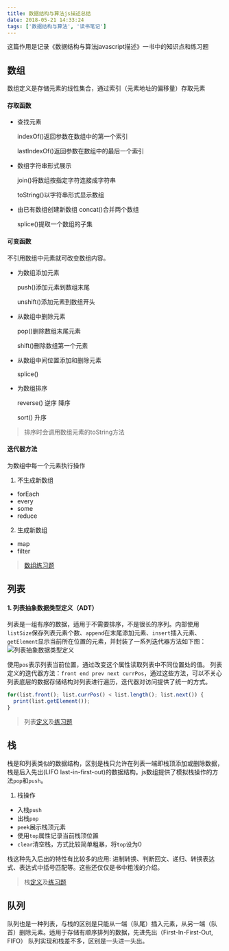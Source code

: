 ```yaml
---
title: 数据结构与算法js描述总结
date: 2018-05-21 14:33:24
tags: ['数据结构与算法', '读书笔记']
---
```

这篇作用是记录《数据结构与算法javascript描述》一书中的知识点和练习题
<!-- more -->
## 数组
数组定义是存储元素的线性集合，通过索引（元素地址的偏移量）存取元素
#### 存取函数
- 查找元素

  indexOf()返回参数在数组中的第一个索引

  lastIndexOf()返回参数在数组中的最后一个索引
- 数组字符串形式展示

  join()将数组按指定字符连接成字符串

  toString()以字符串形式显示数组
- 由已有数组创建新数组
  concat()合并两个数组

  splice()提取一个数组的子集

#### 可变函数
不引用数组中元素就可改变数组内容。
- 为数组添加元素

  push()添加元素到数组末尾

  unshift()添加元素到数组开头
- 从数组中删除元素

  pop()删除数组末尾元素

  shift()删除数组第一个元素
- 从数组中间位置添加和删除元素

  splice()
- 为数组排序

  reverse() 逆序 降序

  sort() 升序
> 排序时会调用数组元素的toString方法
#### 迭代器方法
为数组中每一个元素执行操作
1. 不生成新数组
- forEach
- every
- some
- reduce
2. 生成新数组
- map
- filter
> [数组练习题](https://github.com/zhangjunkunn/data-structures/blob/master/%E6%95%B0%E7%BB%84/index.js)
## 列表
#### 1. 列表抽象数据类型定义（ADT）
列表是一组有序的数据，适用于不需要排序，不是很长的序列。内部使用`listSize`保存列表元素个数、`append`在末尾添加元素、`insert`插入元素、`getElement`显示当前所在位置的元素，并封装了一系列迭代器方法如下图：
![列表抽象数据类型定义](列表抽象数据类型定义.png)

使用`pos`表示列表当前位置，通过改变这个属性读取列表中不同位置处的值。
列表定义的迭代器方法：`front end prev next currPos`，通过这些方法，可以不关心列表底层的数据存储结构对列表进行遍历，迭代器对访问提供了统一的方式。
```js
for(list.front(); list.currPos() < list.length(); list.next()) {
  print(list.getElement());
}
```
> 列表[定义](https://github.com/zhangjunkunn/data-structures/blob/master/%E5%88%97%E8%A1%A8/structor.js)及[练习题](https://github.com/zhangjunkunn/data-structures/blob/master/%E5%88%97%E8%A1%A8/index.js)
## 栈
栈是和列表类似的数据结构，区别是栈只允许在列表一端即栈顶添加或删除数据，栈是后入先出(LIFO last-in-first-out)的数据结构。js数组提供了模拟栈操作的方法`pop`和`push`。
1. 栈操作
- 入栈`push`
- 出栈`pop`
- `peek`展示栈顶元素
- 使用`top`属性记录当前栈顶位置
- `clear`清空栈，方式比较简单粗暴，将`top`设为0

栈这种先入后出的特性有比较多的应用: 进制转换、判断回文、递归、转换表达式、表达式中括号匹配等。这些还仅仅是书中粗浅的介绍。
> 栈[定义](https://github.com/zhangjunkunn/data-structures/blob/master/%E6%A0%88/structor.js)及[练习题](https://github.com/zhangjunkunn/data-structures/blob/master/%E6%A0%88/index.js)
## 队列
队列也是一种列表，与栈的区别是只能从一端（队尾）插入元素，从另一端（队首）删除元素。适用于存储有顺序排列的数据，先进先出（First-In-First-Out, FIFO）
队列实现和栈差不多，区别是一头进一头出。
